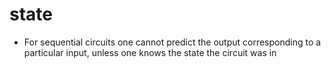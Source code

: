 # state

-   For sequential circuits one cannot predict the output corresponding to a particular input, unless one knows the state the circuit was in

